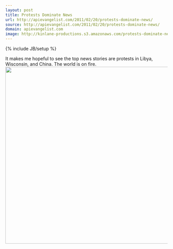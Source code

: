```yaml
---
layout: post
title: Protests Dominate News
url: http://apievangelist.com/2011/02/20/protests-dominate-news/
source: http://apievangelist.com/2011/02/20/protests-dominate-news/
domain: apievangelist.com
image: http://kinlane-productions.s3.amazonaws.com/protests-dominate-news.png
---
```

{% include JB/setup %}<p>It makes me hopeful to see the top news stories are protests in Libya, Wisconsin, and China. The world is on fire.
<img src="http://kinlane-productions.s3.amazonaws.com/protests-dominate-news.png" alt="" width="550" align="center" /></p>
